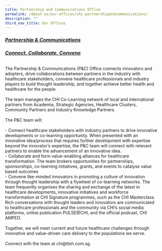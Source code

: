 ```yaml
---
title: Partnership and Communications Office
permalink: /about-us/our-offices/chi-partnershipandcommunications/
description: ""
third_nav_title: Our Offices
---
```

<h3><b><u><i>Partnership &amp; Communications</i></u></b></h3>
<h3><b><u><i>Connect, Collaborate, Convene</i></u></b></h3> <br>
The Partnership &amp; Communications (P&amp;C) Office connects innovators and adopters, drive collaborations between partners in the industry with healthcare stakeholders, convene healthcare professionals and industry players to build thought leadership, and together achieve better health and healthcare for the people. <br><br>
The team manages the CHI Co-Learning network of local and international partners from Academia, Strategic Agencies, Healthcare Clusters, Community Partners and Industry Knowledge Partners.<br><br>
The P&amp;C team will:<br><br>
-	Connect healthcare stakeholders with industry partners to drive innovative developments or co-learning opportunity. When presented with an innovative idea/process that requires further development with expertise beyond the innovator’s expertise, the P&amp;C team will connect with relevant partners to enable the advancement of an innovative idea.<br>
-	Collaborate and form value-enabling alliances for healthcare transformation. The team brokers opportunities for partnerships, sponsorships, co-learning initiatives, grants, and events to catalyse value based outcomes<br>
-	Convene like-minded innovators in promoting a culture of innovation through thought leadership with a flywheel of co-learning networks. The team frequently organises the sharing and exchange of the latest in healthcare developments, innovative initiatives and workforce transformation at CHI Signature programmes, such as the CHI Masterclass. Rich conversations with thought leaders and innovators are communicated to healthcare professionals and the community via CHI’s social media platforms, online publication PULSE@CHI, and the official podcast, CHI AMPED.<br><br>
Together, we will meet current and future healthcare challenges through innovative and value-driven care delivery to the populations we serve.  <br><br>
Connect with the team at chi@ttsh.com.sg.